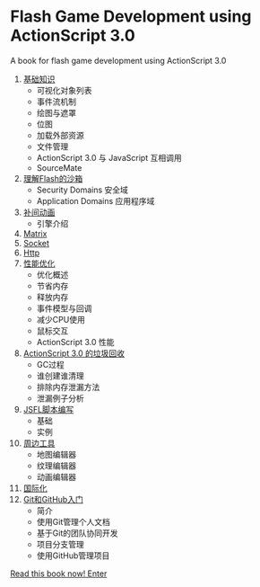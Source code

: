 Flash Game Development using ActionScript 3.0
======================

A book for flash game development using ActionScript 3.0

1. [基础知识](flash-game-development/blob/master/01.md)
    - 可视化对象列表
    - 事件流机制
    - 绘图与遮罩
    - 位图
    - 加载外部资源
    - 文件管理
    - ActionScript 3.0 与 JavaScript 互相调用
    - SourceMate
2. [理解Flash的沙箱](flash-game-development/blob/master/02.md)
    - Security Domains 安全域
    - Application Domains 应用程序域
3. [补间动画](flash-game-development/blob/master/03.md)
    - 引擎介绍
4. [Matrix](flash-game-development/blob/master/04.md)
5. [Socket](flash-game-development/blob/master/05.md)
6. [Http](flash-game-development/blob/master/06.md)
7. [性能优化](flash-game-development/blob/master/07.md)
    - 优化概述
    - 节省内存
    - 释放内存
    - 事件模型与回调
    - 减少CPU使用
    - 鼠标交互
    - ActionScript 3.0 性能
8. [ActionScript 3.0 的垃圾回收](flash-game-development/blob/master/08.md)
    - GC过程
    - 谁创建谁清理
    - 排除内存泄漏方法
    - 泄漏例子分析
9. [JSFL脚本编写](flash-game-development/blob/master/09.md)
    - 基础
    - 实例
10. [周边工具](flash-game-development/blob/master/10.md)
    - 地图编辑器
    - 纹理编辑器
    - 动画编辑器
11. [国际化](flash-game-development/blob/master/11.md)
12. [Git和GitHub入门](flash-game-development/blob/master/12.md)
    - 简介
    - 使用Git管理个人文档
    - 基于Git的团队协同开发
    - 项目分支管理
    - 使用GitHub管理项目

[Read this book now! Enter](flash-game-development/blob/master/00.md)